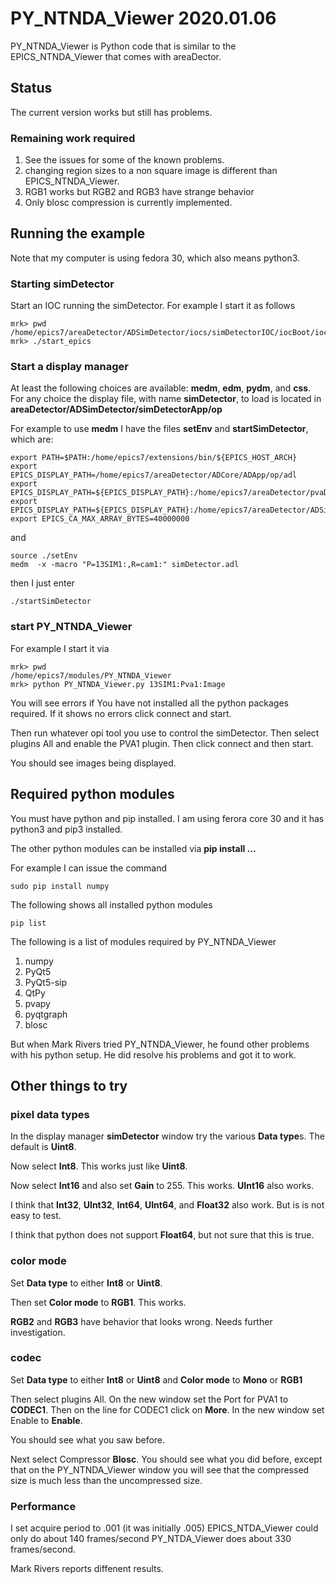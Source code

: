 # PY_NTNDA_Viewer 2020.01.06

PY_NTNDA_Viewer is Python code that is similar to the EPICS_NTNDA_Viewer that comes with areaDector.

## Status

The current version works but still has problems.

### Remaining work required

1) See the issues for some of the known problems.
2) changing region sizes to a non square image is different than EPICS_NTNDA_Viewer.
3) RGB1 works but RGB2 and RGB3 have strange behavior
4) Only blosc compression is currently implemented.


## Running the example

Note that my computer is using fedora 30, which also means python3.

### Starting simDetector

Start an IOC running the simDetector.
For example I start it as follows

    mrk> pwd
    /home/epics7/areaDetector/ADSimDetector/iocs/simDetectorIOC/iocBoot/iocSimDetector
    mrk> ./start_epics

### Start a display manager

At least the following choices are available: **medm**, **edm**, **pydm**, and **css**.
For any choice the display file, with name **simDetector**, to load is located in
**areaDetector/ADSimDetector/simDetectorApp/op**

For example to use **medm** I have the files **setEnv** and **startSimDetector**, which are:

    export PATH=$PATH:/home/epics7/extensions/bin/${EPICS_HOST_ARCH}
    export EPICS_DISPLAY_PATH=/home/epics7/areaDetector/ADCore/ADApp/op/adl
    export EPICS_DISPLAY_PATH=${EPICS_DISPLAY_PATH}:/home/epics7/areaDetector/pvaDriver/pvaDriverApp/op/adl
    export EPICS_DISPLAY_PATH=${EPICS_DISPLAY_PATH}:/home/epics7/areaDetector/ADSimDetector/simDetectorApp/op/adl
    export EPICS_CA_MAX_ARRAY_BYTES=40000000

and

    source ./setEnv
    medm  -x -macro "P=13SIM1:,R=cam1:" simDetector.adl 

then I just enter

    ./startSimDetector



### start PY_NTNDA_Viewer

For example I start it via

    mrk> pwd
    /home/epics7/modules/PY_NTNDA_Viewer
    mrk> python PY_NTNDA_Viewer.py 13SIM1:Pva1:Image

You will see errors if You have not installed all the python packages required.
If it shows no errors click connect and start.

Then run whatever opi tool you use to control the simDetector.
Then select plugins All and enable the PVA1 plugin.
Then click connect and then start.

You should see images being displayed.

## Required python modules

You must have python and pip installed.
I am using ferora core 30 and it has python3 and pip3 installed.

The other python modules can be installed via **pip install ...**

For example I can issue the command

    sudo pip install numpy

The following shows all installed python modules

    pip list

The following is a list of modules required by PY_NTNDA_Viewer

1) numpy
2) PyQt5
3) PyQt5-sip
4) QtPy
5) pvapy
6) pyqtgraph
7) blosc

But when Mark Rivers tried PY_NTNDA_Viewer, he found other problems with his python setup.
He did resolve his problems and got it to work.

## Other things to try

### pixel data types

In the display manager **simDetector** window try the various **Data type**s.
The default is **Uint8**.

Now select **Int8**.
This works just like **Uint8**.

Now select **Int16** and also set **Gain** to 255.
This works. **UInt16** also works.

I think that **Int32**, **UInt32**, **Int64**, **UInt64**, and **Float32** also work.
But is is not easy to test.

I think that python does not support **Float64**, but not sure that this is true.


### color mode

Set **Data type** to either **Int8** or **Uint8**.

Then set **Color mode** to **RGB1**.
This works.

**RGB2** and **RGB3** have behavior that looks wrong.
Needs further investigation.

### codec

Set **Data type** to either **Int8** or **Uint8** and
**Color mode** to **Mono** or **RGB1**

Then select plugins All.
On the new window set the Port for PVA1 to **CODEC1**.
Then on the line for CODEC1 click on **More**.
In the new window set Enable to **Enable**.

You should see what you saw before.

Next select Compressor **Blosc**.
You should see what you did before,
except that on the PY_NTNDA_Viewer window you will see that the compressed size is much less
than the uncompressed size.


### Performance

I set acquire period to .001 (it was initially .005)
EPICS_NTDA_Viewer could only do about 140 frames/second
PY_NTDA_Viewer does about 330 frames/second.

Mark Rivers reports diffenent results.

